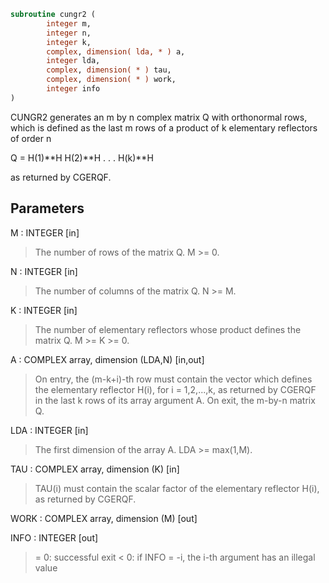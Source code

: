 ```fortran
subroutine cungr2 (
        integer m,
        integer n,
        integer k,
        complex, dimension( lda, * ) a,
        integer lda,
        complex, dimension( * ) tau,
        complex, dimension( * ) work,
        integer info
)
```

CUNGR2 generates an m by n complex matrix Q with orthonormal rows,
which is defined as the last m rows of a product of k elementary
reflectors of order n

Q  =  H(1)\*\*H H(2)\*\*H . . . H(k)\*\*H

as returned by CGERQF.

## Parameters
M : INTEGER [in]
> The number of rows of the matrix Q. M >= 0.

N : INTEGER [in]
> The number of columns of the matrix Q. N >= M.

K : INTEGER [in]
> The number of elementary reflectors whose product defines the
> matrix Q. M >= K >= 0.

A : COMPLEX array, dimension (LDA,N) [in,out]
> On entry, the (m-k+i)-th row must contain the vector which
> defines the elementary reflector H(i), for i = 1,2,...,k, as
> returned by CGERQF in the last k rows of its array argument
> A.
> On exit, the m-by-n matrix Q.

LDA : INTEGER [in]
> The first dimension of the array A. LDA >= max(1,M).

TAU : COMPLEX array, dimension (K) [in]
> TAU(i) must contain the scalar factor of the elementary
> reflector H(i), as returned by CGERQF.

WORK : COMPLEX array, dimension (M) [out]

INFO : INTEGER [out]
> = 0: successful exit
> < 0: if INFO = -i, the i-th argument has an illegal value
